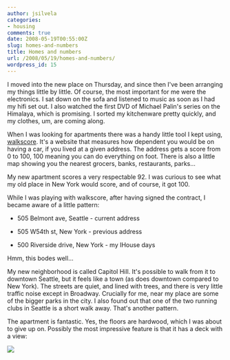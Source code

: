 ```yaml
---
author: jsilvela
categories:
- housing
comments: true
date: 2008-05-19T00:55:00Z
slug: homes-and-numbers
title: Homes and numbers
url: /2008/05/19/homes-and-numbers/
wordpress_id: 15
---
```


I moved into the new place on Thursday, and since then I've been arranging my things little by little. Of course, the most important for me were the electronics. I sat down on the sofa and listened to music as soon as I had my hifi set out. I also watched the first DVD of Michael Palin's series on the Himalaya, which is promising. I sorted my kitchenware pretty quickly, and my clothes, um, are coming along.

  


When I was looking for apartments there was a handy little tool I kept using, [walkscore](http://walkscore.com/). It's a website that measures how dependent you would be on having a car, if you lived at a given address. The address gets a score from 0 to 100, 100 meaning you can do everything on foot. There is also a little map showing you the nearest grocers, banks, restaurants, parks...

My new apartment scores a very respectable 92. I was curious to see what my old place in New York would score, and of course, it got 100.

While I was playing with walkscore, after having signed the contract, I became aware of a little pattern:

- 505 Belmont ave, Seattle - current address

- 505 W54th st, New York - previous address

- 500 Riverside drive, New York - my IHouse days

Hmm, this bodes well...  


  


My new neighborhood is called Capitol Hill. It's possible to walk from it to downtown Seattle, but it feels like a town (as does downtown compared to New York). The streets are quiet, and lined with trees, and there is very little traffic noise except in Broadway. Crucially for me, near my place are some of the bigger parks in the city. I also found out that one of the two running clubs in Seattle is a short walk away. That's another pattern.

  


The apartment is fantastic. Yes, the floors are hardwood, which I was about to give up on. Possibly the most impressive feature is that it has a deck with a view:

  


  


  
[![](http://bp1.blogger.com/_H7Kz0sBEh7U/SDDBK6aYF3I/AAAAAAAACe4/DJd7BBYzrnE/s400/_MG_3646.jpg)](http://bp1.blogger.com/_H7Kz0sBEh7U/SDDBK6aYF3I/AAAAAAAACe4/DJd7BBYzrnE/s1600-h/_MG_3646.jpg)
